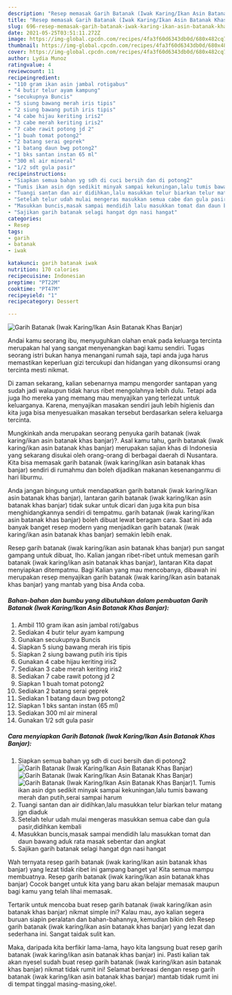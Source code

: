```yaml
---
description: "Resep memasak Garih Batanak (Iwak Karing/Ikan Asin Batanak Khas Banjar) Sederhana Untuk Jualan"
title: "Resep memasak Garih Batanak (Iwak Karing/Ikan Asin Batanak Khas Banjar) Sederhana Untuk Jualan"
slug: 696-resep-memasak-garih-batanak-iwak-karing-ikan-asin-batanak-khas-banjar-sederhana-untuk-jualan
date: 2021-05-25T03:51:11.272Z
image: https://img-global.cpcdn.com/recipes/4fa3f60d6343db0d/680x482cq70/garih-batanak-iwak-karingikan-asin-batanak-khas-banjar-foto-resep-utama.jpg
thumbnail: https://img-global.cpcdn.com/recipes/4fa3f60d6343db0d/680x482cq70/garih-batanak-iwak-karingikan-asin-batanak-khas-banjar-foto-resep-utama.jpg
cover: https://img-global.cpcdn.com/recipes/4fa3f60d6343db0d/680x482cq70/garih-batanak-iwak-karingikan-asin-batanak-khas-banjar-foto-resep-utama.jpg
author: Lydia Munoz
ratingvalue: 4
reviewcount: 11
recipeingredient:
- "110 gram ikan asin jambal rotigabus"
- "4 butir telur ayam kampung"
- "secukupnya Buncis"
- "5 siung bawang merah iris tipis"
- "2 siung bawang putih iris tipis"
- "4 cabe hijau keriting iris2"
- "3 cabe merah keriting iris2"
- "7 cabe rawit potong jd 2"
- "1 buah tomat potong2"
- "2 batang serai geprek"
- "1 batang daun bwg potong2"
- "1 bks santan instan 65 ml"
- "300 ml air mineral"
- "1/2 sdt gula pasir"
recipeinstructions:
- "Siapkan semua bahan yg sdh di cuci bersih dan di potong2"
- "Tumis ikan asin dgn sedikit minyak sampai kekuningan,lalu tumis bawang merah dan putih,serai sampai harum"
- "Tuangi santan dan air didihkan,lalu masukkan telur biarkan telur matang jgn diaduk"
- "Setelah telur udah mulai mengeras masukkan semua cabe dan gula pasir,didihkan kembali"
- "Masukkan buncis,masak sampai mendidih lalu masukkan tomat dan daun bawang aduk rata masak sebentar dan angkat"
- "Sajikan garih batanak selagi hangat dgn nasi hangat"
categories:
- Resep
tags:
- garih
- batanak
- iwak

katakunci: garih batanak iwak 
nutrition: 170 calories
recipecuisine: Indonesian
preptime: "PT22M"
cooktime: "PT47M"
recipeyield: "1"
recipecategory: Dessert

---
```



![Garih Batanak (Iwak Karing/Ikan Asin Batanak Khas Banjar)](https://img-global.cpcdn.com/recipes/4fa3f60d6343db0d/680x482cq70/garih-batanak-iwak-karingikan-asin-batanak-khas-banjar-foto-resep-utama.jpg)

Andai kamu seorang ibu, menyuguhkan olahan enak pada keluarga tercinta merupakan hal yang sangat menyenangkan bagi kamu sendiri. Tugas seorang istri bukan hanya menangani rumah saja, tapi anda juga harus memastikan keperluan gizi tercukupi dan hidangan yang dikonsumsi orang tercinta mesti nikmat.

Di zaman  sekarang, kalian sebenarnya mampu mengorder santapan yang sudah jadi walaupun tidak harus ribet mengolahnya lebih dulu. Tetapi ada juga lho mereka yang memang mau menyajikan yang terlezat untuk keluarganya. Karena, menyajikan masakan sendiri jauh lebih higienis dan kita juga bisa menyesuaikan masakan tersebut berdasarkan selera keluarga tercinta. 



Mungkinkah anda merupakan seorang penyuka garih batanak (iwak karing/ikan asin batanak khas banjar)?. Asal kamu tahu, garih batanak (iwak karing/ikan asin batanak khas banjar) merupakan sajian khas di Indonesia yang sekarang disukai oleh orang-orang di berbagai daerah di Nusantara. Kita bisa memasak garih batanak (iwak karing/ikan asin batanak khas banjar) sendiri di rumahmu dan boleh dijadikan makanan kesenanganmu di hari liburmu.

Anda jangan bingung untuk mendapatkan garih batanak (iwak karing/ikan asin batanak khas banjar), lantaran garih batanak (iwak karing/ikan asin batanak khas banjar) tidak sukar untuk dicari dan juga kita pun bisa menghidangkannya sendiri di tempatmu. garih batanak (iwak karing/ikan asin batanak khas banjar) boleh dibuat lewat beragam cara. Saat ini ada banyak banget resep modern yang menjadikan garih batanak (iwak karing/ikan asin batanak khas banjar) semakin lebih enak.

Resep garih batanak (iwak karing/ikan asin batanak khas banjar) pun sangat gampang untuk dibuat, lho. Kalian jangan ribet-ribet untuk memesan garih batanak (iwak karing/ikan asin batanak khas banjar), lantaran Kita dapat menyiapkan ditempatmu. Bagi Kalian yang mau mencobanya, dibawah ini merupakan resep menyajikan garih batanak (iwak karing/ikan asin batanak khas banjar) yang mantab yang bisa Anda coba.

<!--inarticleads1-->

##### Bahan-bahan dan bumbu yang dibutuhkan dalam pembuatan Garih Batanak (Iwak Karing/Ikan Asin Batanak Khas Banjar):

1. Ambil 110 gram ikan asin jambal roti/gabus
1. Sediakan 4 butir telur ayam kampung
1. Gunakan secukupnya Buncis
1. Siapkan 5 siung bawang merah iris tipis
1. Siapkan 2 siung bawang putih iris tipis
1. Gunakan 4 cabe hijau keriting iris2
1. Sediakan 3 cabe merah keriting iris2
1. Sediakan 7 cabe rawit potong jd 2
1. Siapkan 1 buah tomat potong2
1. Sediakan 2 batang serai geprek
1. Sediakan 1 batang daun bwg potong2
1. Siapkan 1 bks santan instan (65 ml)
1. Sediakan 300 ml air mineral
1. Gunakan 1/2 sdt gula pasir




<!--inarticleads2-->

##### Cara menyiapkan Garih Batanak (Iwak Karing/Ikan Asin Batanak Khas Banjar):

1. Siapkan semua bahan yg sdh di cuci bersih dan di potong2
<img src="https://img-global.cpcdn.com/steps/2198cee24e13d51f/160x128cq70/garih-batanak-iwak-karingikan-asin-batanak-khas-banjar-langkah-memasak-1-foto.jpg" alt="Garih Batanak (Iwak Karing/Ikan Asin Batanak Khas Banjar)"><img src="https://img-global.cpcdn.com/steps/f087d890b50a6801/160x128cq70/garih-batanak-iwak-karingikan-asin-batanak-khas-banjar-langkah-memasak-1-foto.jpg" alt="Garih Batanak (Iwak Karing/Ikan Asin Batanak Khas Banjar)"><img src="https://img-global.cpcdn.com/steps/985c3382659a7119/160x128cq70/garih-batanak-iwak-karingikan-asin-batanak-khas-banjar-langkah-memasak-1-foto.jpg" alt="Garih Batanak (Iwak Karing/Ikan Asin Batanak Khas Banjar)">1. Tumis ikan asin dgn sedikit minyak sampai kekuningan,lalu tumis bawang merah dan putih,serai sampai harum
1. Tuangi santan dan air didihkan,lalu masukkan telur biarkan telur matang jgn diaduk
1. Setelah telur udah mulai mengeras masukkan semua cabe dan gula pasir,didihkan kembali
1. Masukkan buncis,masak sampai mendidih lalu masukkan tomat dan daun bawang aduk rata masak sebentar dan angkat
1. Sajikan garih batanak selagi hangat dgn nasi hangat




Wah ternyata resep garih batanak (iwak karing/ikan asin batanak khas banjar) yang lezat tidak ribet ini gampang banget ya! Kita semua mampu membuatnya. Resep garih batanak (iwak karing/ikan asin batanak khas banjar) Cocok banget untuk kita yang baru akan belajar memasak maupun bagi kamu yang telah lihai memasak.

Tertarik untuk mencoba buat resep garih batanak (iwak karing/ikan asin batanak khas banjar) nikmat simple ini? Kalau mau, ayo kalian segera buruan siapin peralatan dan bahan-bahannya, kemudian bikin deh Resep garih batanak (iwak karing/ikan asin batanak khas banjar) yang lezat dan sederhana ini. Sangat taidak sulit kan. 

Maka, daripada kita berfikir lama-lama, hayo kita langsung buat resep garih batanak (iwak karing/ikan asin batanak khas banjar) ini. Pasti kalian tak akan nyesel sudah buat resep garih batanak (iwak karing/ikan asin batanak khas banjar) nikmat tidak rumit ini! Selamat berkreasi dengan resep garih batanak (iwak karing/ikan asin batanak khas banjar) mantab tidak rumit ini di tempat tinggal masing-masing,oke!.


